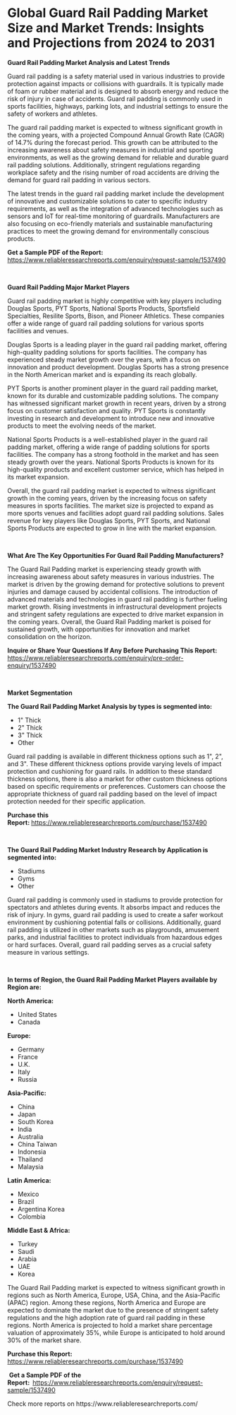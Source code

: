 <p><h1>Global Guard Rail Padding Market Size and Market Trends: Insights and Projections from 2024 to 2031</h1></p><p><strong>Guard Rail Padding Market Analysis and Latest Trends</strong></p>
<p><p>Guard rail padding is a safety material used in various industries to provide protection against impacts or collisions with guardrails. It is typically made of foam or rubber material and is designed to absorb energy and reduce the risk of injury in case of accidents. Guard rail padding is commonly used in sports facilities, highways, parking lots, and industrial settings to ensure the safety of workers and athletes.</p><p>The guard rail padding market is expected to witness significant growth in the coming years, with a projected Compound Annual Growth Rate (CAGR) of 14.7% during the forecast period. This growth can be attributed to the increasing awareness about safety measures in industrial and sporting environments, as well as the growing demand for reliable and durable guard rail padding solutions. Additionally, stringent regulations regarding workplace safety and the rising number of road accidents are driving the demand for guard rail padding in various sectors.</p><p>The latest trends in the guard rail padding market include the development of innovative and customizable solutions to cater to specific industry requirements, as well as the integration of advanced technologies such as sensors and IoT for real-time monitoring of guardrails. Manufacturers are also focusing on eco-friendly materials and sustainable manufacturing practices to meet the growing demand for environmentally conscious products.</p></p>
<p><strong>Get a Sample PDF of the Report:&nbsp;</strong> <a href="https://www.reliableresearchreports.com/enquiry/request-sample/1537490">https://www.reliableresearchreports.com/enquiry/request-sample/1537490</a></p>
<p>&nbsp;</p>
<p><strong>Guard Rail Padding Major Market Players</strong></p>
<p><p>Guard rail padding market is highly competitive with key players including Douglas Sports, PYT Sports, National Sports Products, Sportsfield Specialties, Resilite Sports, Bison, and Pioneer Athletics. These companies offer a wide range of guard rail padding solutions for various sports facilities and venues.</p><p>Douglas Sports is a leading player in the guard rail padding market, offering high-quality padding solutions for sports facilities. The company has experienced steady market growth over the years, with a focus on innovation and product development. Douglas Sports has a strong presence in the North American market and is expanding its reach globally.</p><p>PYT Sports is another prominent player in the guard rail padding market, known for its durable and customizable padding solutions. The company has witnessed significant market growth in recent years, driven by a strong focus on customer satisfaction and quality. PYT Sports is constantly investing in research and development to introduce new and innovative products to meet the evolving needs of the market.</p><p>National Sports Products is a well-established player in the guard rail padding market, offering a wide range of padding solutions for sports facilities. The company has a strong foothold in the market and has seen steady growth over the years. National Sports Products is known for its high-quality products and excellent customer service, which has helped in its market expansion.</p><p>Overall, the guard rail padding market is expected to witness significant growth in the coming years, driven by the increasing focus on safety measures in sports facilities. The market size is projected to expand as more sports venues and facilities adopt guard rail padding solutions. Sales revenue for key players like Douglas Sports, PYT Sports, and National Sports Products are expected to grow in line with the market expansion.</p></p>
<p>&nbsp;</p>
<p><strong>What Are The Key Opportunities For Guard Rail Padding Manufacturers?</strong></p>
<p><p>The Guard Rail Padding market is experiencing steady growth with increasing awareness about safety measures in various industries. The market is driven by the growing demand for protective solutions to prevent injuries and damage caused by accidental collisions. The introduction of advanced materials and technologies in guard rail padding is further fueling market growth. Rising investments in infrastructural development projects and stringent safety regulations are expected to drive market expansion in the coming years. Overall, the Guard Rail Padding market is poised for sustained growth, with opportunities for innovation and market consolidation on the horizon.</p></p>
<p><strong>Inquire or Share Your Questions If Any Before Purchasing This Report:</strong> <a href="https://www.reliableresearchreports.com/enquiry/pre-order-enquiry/1537490">https://www.reliableresearchreports.com/enquiry/pre-order-enquiry/1537490</a></p>
<p>&nbsp;</p>
<p><strong>Market Segmentation</strong></p>
<p><strong>The Guard Rail Padding Market Analysis by types is segmented into:</strong></p>
<p><ul><li>1" Thick</li><li>2" Thick</li><li>3" Thick</li><li>Other</li></ul></p>
<p><p>Guard rail padding is available in different thickness options such as 1", 2", and 3". These different thickness options provide varying levels of impact protection and cushioning for guard rails. In addition to these standard thickness options, there is also a market for other custom thickness options based on specific requirements or preferences. Customers can choose the appropriate thickness of guard rail padding based on the level of impact protection needed for their specific application.</p></p>
<p><strong>Purchase this Report:&nbsp;</strong><a href="https://www.reliableresearchreports.com/purchase/1537490">https://www.reliableresearchreports.com/purchase/1537490</a></p>
<p>&nbsp;</p>
<p><strong>The Guard Rail Padding Market Industry Research by Application is segmented into:</strong></p>
<p><ul><li>Stadiums</li><li>Gyms</li><li>Other</li></ul></p>
<p><p>Guard rail padding is commonly used in stadiums to provide protection for spectators and athletes during events. It absorbs impact and reduces the risk of injury. In gyms, guard rail padding is used to create a safer workout environment by cushioning potential falls or collisions. Additionally, guard rail padding is utilized in other markets such as playgrounds, amusement parks, and industrial facilities to protect individuals from hazardous edges or hard surfaces. Overall, guard rail padding serves as a crucial safety measure in various settings.</p></p>
<p>&nbsp;</p>
<p><strong>In terms of Region, the Guard Rail Padding Market Players available by Region are:</strong></p>
<p>
    <p> <strong> North America: </strong>
        <ul>
            <li>United States</li>
            <li>Canada</li>
        </ul>
        </p> 
    <p> <strong> Europe: </strong>
        <ul>
            <li>Germany</li>
            <li>France</li>
            <li>U.K.</li>
            <li>Italy</li>
            <li>Russia</li>
        </ul>
        </p> 
    <p> <strong> Asia-Pacific: </strong>
        <ul>
            <li>China</li>
            <li>Japan</li>
            <li>South Korea</li>
            <li>India</li>
            <li>Australia</li>
            <li>China Taiwan</li>
            <li>Indonesia</li>
            <li>Thailand</li>
            <li>Malaysia</li>
        </ul>
        </p> 
    <p> <strong> Latin America: </strong>
        <ul>
            <li>Mexico</li>
            <li>Brazil</li>
            <li>Argentina Korea</li>
            <li>Colombia</li>
        </ul>
        </p> 
    <p> <strong> Middle East & Africa: </strong>
        <ul>
            <li>Turkey</li>
            <li>Saudi</li>
            <li>Arabia</li>
            <li>UAE</li>
            <li>Korea</li>
        </ul>
    </p>
    </p>
<p><p>The Guard Rail Padding market is expected to witness significant growth in regions such as North America, Europe, USA, China, and the Asia-Pacific (APAC) region. Among these regions, North America and Europe are expected to dominate the market due to the presence of stringent safety regulations and the high adoption rate of guard rail padding in these regions. North America is projected to hold a market share percentage valuation of approximately 35%, while Europe is anticipated to hold around 30% of the market share.</p></p>
<p><strong>Purchase this Report: </strong><a href="https://www.reliableresearchreports.com/purchase/1537490">https://www.reliableresearchreports.com/purchase/1537490</a></p>
<p>&nbsp;<strong>Get a Sample PDF of the Report:&nbsp;&nbsp;</strong><a href="https://www.reliableresearchreports.com/enquiry/request-sample/1537490">https://www.reliableresearchreports.com/enquiry/request-sample/1537490</a></p>
<p><strong></strong></p>
<p>Check more reports on https://www.reliableresearchreports.com/</p>